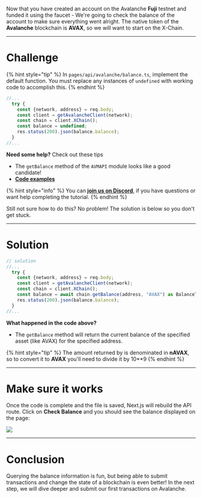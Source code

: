 Now that you have created an account on the Avalanche **Fuji** testnet and funded it using the faucet - We're going to check the balance of the account to make sure everything went alright. The native token of the **Avalanche** blockchain is **AVAX**, so we will want to start on the X-Chain.

---

# Challenge

{% hint style="tip" %}
In `pages/api/avalanche/balance.ts`, implement the default function. You must replace any instances of `undefined` with working code to accomplish this.
{% endhint %}

```typescript
//...
  try {
    const {network, address} = req.body;
    const client = getAvalancheClient(network);
    const chain = client.XChain();
    const balance = undefined;
    res.status(200).json(balance.balance);
  }
//...
```

**Need some help?** Check out these tips

- The `getBalance` method of the `AVMAPI` module looks like a good candidate!
- [**Code examples**](https://github.com/ava-labs/avalanchejs/tree/master/examples/avm)

{% hint style="info" %}
You can [**join us on Discord**](https://discord.gg/fszyM7K), if you have questions or want help completing the tutorial.
{% endhint %}

Still not sure how to do this? No problem! The solution is below so you don't get stuck.

---

# Solution

```typescript
// solution
//...
  try {
    const {network, address} = req.body;
    const client = getAvalancheClient(network);
    const chain = client.XChain();
    const balance = await chain.getBalance(address, "AVAX") as BalanceT;
    res.status(200).json(balance.balance);
  }
//...
```

**What happened in the code above?**

- The `getBalance` method will return the current balance of the specified asset (like AVAX) for the specified address.

{% hint style="tip" %}
The amount returned by is denominated in **nAVAX**, so to convert it to **AVAX** you'll need to divide it by 10\*\*9
{% endhint %}

---

# Make sure it works

Once the code is complete and the file is saved, Next.js will rebuild the API route. Click on **Check Balance** and you should see the balance displayed on the page:

![](https://raw.githubusercontent.com/figment-networks/learn-web3-dapp/main/markdown/__images__/avalanche/avalanche-balance.gif)

---

# Conclusion

Querying the balance information is fun, but being able to submit transactions and change the state of a blockchain is even better! In the next step, we will dive deeper and submit our first transactions on Avalanche.
